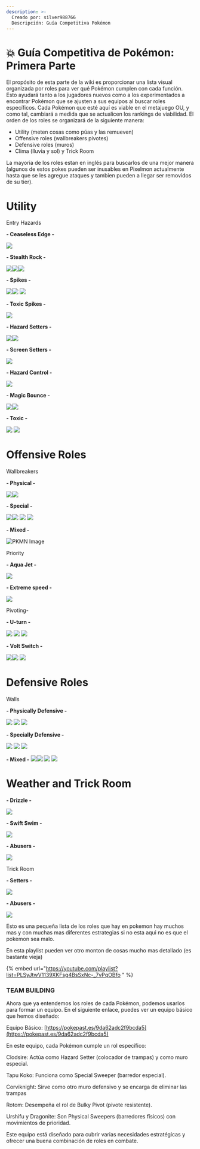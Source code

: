 ```yaml
---
description: >-
  Creado por: silver988766
  Descripción: Guía Competitiva Pokémon
---
```


# 💥 Guía Competitiva de Pokémon: Primera Parte

El propósito de esta parte  de la wiki  es proporcionar una lista visual organizada por roles para ver qué Pokémon cumplen con cada función. Esto ayudará tanto a los jugadores nuevos como a los experimentados a encontrar Pokémon que se ajusten a sus equipos al buscar roles específicos. Cada Pokémon que esté aquí es viable en el metajuego OU, y como tal, cambiará a medida que se actualicen los rankings de viabilidad. El orden de los roles se organizará de la siguiente manera:

- Utility (meten cosas como púas y las remueven)
- Offensive roles (wallbreakers pivotes)
- Defensive roles (muros)
- Clima (lluvia y sol) y Trick Room


La mayoria de los roles estan en inglés para buscarlos de una mejor manera (algunos de estos pokes pueden ser inusables en Pixelmon actualmente hasta que se les agregue ataques y tambien pueden a llegar ser removidos de su tier).


# Utility

Entry Hazards

**- Ceaseless Edge -**

![](../../images/usuarios/silver988766/2271.gif)

**- Stealth Rock -**

![](../../images/usuarios/silver988766/36.gif)![](../../images/usuarios/silver988766/100835.gif)![](../../images/usuarios/silver988766/691.gif) 

**- Spikes -**

![](../../images/usuarios/silver988766/100835.gif)![](../../images/usuarios/silver988766/691.gif)  ![](../../images/usuarios/silver988766/2358.gif)

**- Toxic Spikes -**

 ![](../../images/usuarios/silver988766/932.gif) 

**- Hazard Setters -**

![](../../images/usuarios/silver988766/100835.gif)![](../../images/usuarios/silver988766/2358.gif)

**- Screen Setters -**
 
![](../../images/usuarios/silver988766/2118.gif) 

**- Hazard Control -**

![](../../images/usuarios/silver988766/2080.gif)

**- Magic Bounce -**

![](../../images/usuarios/silver988766/100835.gif)![](../../images/usuarios/silver988766/2115.gif)

**- Toxic -**

![](../../images/usuarios/silver988766/932.gif) ![](../../images/usuarios/silver988766/2358.gif)

# Offensive Roles

Wallbreakers

**- Physical -** 

![](../../images/usuarios/silver988766/149.gif)![](../../images/usuarios/silver988766/2237.gif) 

**- Special -** 

![](../../images/usuarios/silver988766/100835.gif)![](../../images/usuarios/silver988766/976.gif) ![](../../images/usuarios/silver988766/885.gif) ![](../../images/usuarios/silver988766/2115.gif)

**- Mixed -** 

![PKMN Image](../../images/usuarios/silver988766/100835.gif)

Priority 

**- Aqua Jet -**

 ![](../../images/usuarios/silver988766/2237.gif)

**- Extreme speed -**

![](../../images/usuarios/silver988766/149.gif)

Pivoting-

**- U-turn -**

 ![](../../images/usuarios/silver988766/2080.gif) ![](../../images/usuarios/silver988766/976.gif) ![](../../images/usuarios/silver988766/2237.gif)

**- Volt Switch -**

![](../../images/usuarios/silver988766/885.gif)![](../../images/usuarios/silver988766/976.gif) ![](../../images/usuarios/silver988766/145.gif)

# Defensive Roles

Walls

**- Physically Defensive -**

 ![](../../images/usuarios/silver988766/2080.gif) ![](../../images/usuarios/silver988766/691.gif)  ![](../../images/usuarios/silver988766/932.gif) 

**- Specially Defensive -**

 ![](../../images/usuarios/silver988766/691.gif)  ![](../../images/usuarios/silver988766/932.gif) ![](../../images/usuarios/silver988766/2358.gif)

**- Mixed -**
![](../../images/usuarios/silver988766/2080.gif)![](../../images/usuarios/silver988766/691.gif)  ![](../../images/usuarios/silver988766/932.gif)  ![](../../images/usuarios/silver988766/885.gif)



# Weather and Trick Room

**- Drizzle -** 

![](../../images/usuarios/silver988766/279.gif)

**- Swift Swim -**

 ![](../../images/usuarios/silver988766/100260.gif) 

**- Abusers -**

![](../../images/usuarios/silver988766/145.gif)

Trick Room

**- Setters -**

![](../../images/usuarios/silver988766/2115.gif)  

**- Abusers -**

![](../../images/usuarios/silver988766/2262.gif)


Esto es una pequeña lista de los roles que hay en pokemon hay  muchos mas y con muchas mas diferentes estrategias si no esta aqui no es que el pokemon sea malo.

En esta playlist pueden ver otro monton de cosas mucho mas detallado (es bastante vieja)

{% embed url="https://youtube.com/playlist?list=PLSyJtwV1139XKFsg4BsSxNc-_7vPqOBfo " %}

### TEAM BUILDING
 
Ahora que ya entendemos los roles de cada Pokémon, podemos usarlos para formar un equipo. En el siguiente enlace, puedes ver un equipo básico que hemos diseñado:

Equipo Básico: [https://pokepast.es/9da62adc2f9bcda5](https://pokepast.es/9da62adc2f9bcda5)

En este equipo, cada Pokémon cumple un rol específico:

Clodsire: Actúa como Hazard Setter (colocador de trampas) y como muro especial.

Tapu Koko: Funciona como Special Sweeper (barredor especial).

Corviknight: Sirve como otro muro defensivo y se encarga de eliminar las trampas 

Rotom: Desempeña el rol de Bulky Pivot (pivote resistente).

Urshifu y Dragonite: Son Physical Sweepers (barredores físicos) con movimientos de prioridad.

Este equipo está diseñado para cubrir varias necesidades estratégicas y ofrecer una buena combinación de roles en combate.
